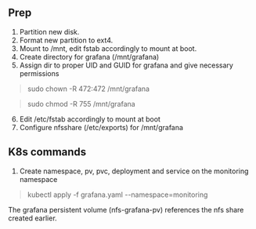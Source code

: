 ## Prep

1. Partition new disk.
2. Format new partition to ext4.
3. Mount to /mnt, edit fstab accordingly to mount at boot.
4. Create directory for grafana (/mnt/grafana)
5. Assign dir to proper UID and GUID for grafana and give necessary permissions
> sudo chown -R 472:472 /mnt/grafana
<!-- -->
> sudo chmod -R 755 /mnt/grafana
6. Edit /etc/fstab accordingly to mount at boot
7. Configure nfsshare (/etc/exports) for /mnt/grafana

## K8s commands
1. Create namespace, pv, pvc, deployment and service on the monitoring namespace
> kubectl apply -f grafana.yaml --namespace=monitoring

The grafana persistent volume (nfs-grafana-pv) references the nfs share created earlier.
